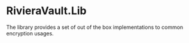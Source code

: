 # RivieraVault.Lib
The library provides a set of out of the box implementations to common encryption usages.
